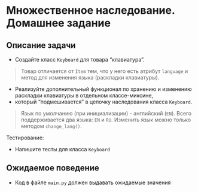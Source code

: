 # Множественное наследование. Домашнее задание

## Описание задачи

- Создайте класс `Keyboard` для товара “клавиатура”. 

> Товар отличается от `Item` тем, что у него есть атрибут `language` и метод для изменения языка (раскладки клавиатуры). 

- Реализуйте дополнительный функционал по хранению и изменению раскладки клавиатуры в отдельном классе-миксине, 
- который “подмешивается” в цепочку наследования класса `Keyboard`.

> Язык по умолчанию (при инициализации) - английский (`EN`). Всего поддерживается два языка: `EN` и `RU`.
> Изменить язык можно только методом `change_lang()`.

Тестирование:
- Напишите тесты для класса `Keyboard`

## Ожидаемое поведение
- Код в файле `main.py` должен выдавать ожидаемые значения
